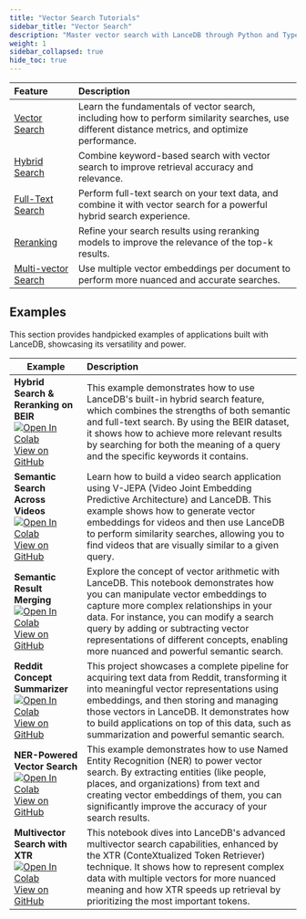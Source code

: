 ```yaml
---
title: "Vector Search Tutorials"
sidebar_title: "Vector Search"
description: "Master vector search with LanceDB through Python and TypeScript tutorials"
weight: 1
sidebar_collapsed: true
hide_toc: true
---
```


| Feature | Description |
|:--------|:------------|
| [Vector Search](/docs/concepts/search/vector-search/) | Learn the fundamentals of vector search, including how to perform similarity searches, use different distance metrics, and optimize performance. |
| [Hybrid Search](/docs/concepts/search/hybrid-search/) | Combine keyword-based search with vector search to improve retrieval accuracy and relevance. |
| [Full-Text Search](/docs/concepts/search/full-text-search/) | Perform full-text search on your text data, and combine it with vector search for a powerful hybrid search experience. |
| [Reranking](/docs/guides/reranking/) | Refine your search results using reranking models to improve the relevance of the top-k results. |
| [Multi-vector Search](/docs/concepts/search/multivector-search/) | Use multiple vector embeddings per document to perform more nuanced and accurate searches. |

## Examples

This section provides handpicked examples of applications built with LanceDB, showcasing its versatility and power.

| Example | Description |
|--------|:------------|
| **Hybrid Search & Reranking on BEIR** <br> <a href="https://colab.research.google.com/github/lancedb/vectordb-recipes/blob/main/examples/Inbuilt-Hybrid-Search/Inbuilt_Hybrid_Search_with_LanceDB.ipynb" target="_blank"><img src="https://colab.research.google.com/assets/colab-badge.svg" alt="Open In Colab"></a> <br> [View on GitHub](https://github.com/lancedb/vectordb-recipes/tree/main/examples/Inbuilt-Hybrid-Search) | This example demonstrates how to use LanceDB's built-in hybrid search feature, which combines the strengths of both semantic and full-text search. By using the BEIR dataset, it shows how to achieve more relevant results by searching for both the meaning of a query and the specific keywords it contains. |
| **Semantic Search Across Videos** <br> <a href="https://colab.research.google.com/github/lancedb/vectordb-recipes/blob/main/examples/v-jepa-video-search/v-jepa.ipynb" target="_blank"><img src="https://colab.research.google.com/assets/colab-badge.svg" alt="Open In Colab"></a> <br> [View on GitHub](https://github.com/lancedb/vectordb-recipes/tree/main/examples/v-jepa-video-search) | Learn how to build a video search application using V-JEPA (Video Joint Embedding Predictive Architecture) and LanceDB. This example shows how to generate vector embeddings for videos and then use LanceDB to perform similarity searches, allowing you to find videos that are visually similar to a given query. |
| **Semantic Result Merging** <br> <a href="https://colab.research.google.com/github/lancedb/vectordb-recipes/blob/main/examples/Vector-Arithmetic-with-LanceDB/main.ipynb" target="_blank"><img src="https://colab.research.google.com/assets/colab-badge.svg" alt="Open In Colab"></a> <br> [View on GitHub](https://github.com/lancedb/vectordb-recipes/tree/main/examples/Vector-Arithmetic-with-LanceDB) | Explore the concept of vector arithmetic with LanceDB. This notebook demonstrates how you can manipulate vector embeddings to capture more complex relationships in your data. For instance, you can modify a search query by adding or subtracting vector representations of different concepts, enabling more nuanced and powerful semantic search. |
| **Reddit Concept Summarizer** <br> <a href="https://colab.research.google.com/github/lancedb/vectordb-recipes/blob/main/examples/Reddit-summarization-and-search/subreddit_summarization_querying.ipynb" target="_blank"><img src="https://colab.research.google.com/assets/colab-badge.svg" alt="Open In Colab"></a> <br> [View on GitHub](https://github.com/lancedb/vectordb-recipes/tree/main/examples/Reddit-summarization-and-search) | This project showcases a complete pipeline for acquiring text data from Reddit, transforming it into meaningful vector representations using embeddings, and then storing and managing those vectors in LanceDB. It demonstrates how to build applications on top of this data, such as summarization and powerful semantic search. |
| **NER-Powered Vector Search** <br> <a href="https://colab.research.google.com/github/lancedb/vectordb-recipes/blob/main/tutorials/NER-powered-Semantic-Search/NER_powered_Semantic_Search_with_LanceDB.ipynb" target="_blank"><img src="https://colab.research.google.com/assets/colab-badge.svg" alt="Open In Colab"></a> <br> [View on GitHub](https://github.com/lancedb/vectordb-recipes/tree/main/tutorials/NER-powered-Semantic-Search) | This example demonstrates how to use Named Entity Recognition (NER) to power vector search. By extracting entities (like people, places, and organizations) from text and creating vector embeddings of them, you can significantly improve the accuracy of your search results. |
| **Multivector Search with XTR** <br> <a href="https://colab.research.google.com/github/lancedb/vectordb-recipes/blob/main/examples/multivector_xtr/main.ipynb" target="_blank"><img src="https://colab.research.google.com/assets/colab-badge.svg" alt="Open In Colab"></a> <br> [View on GitHub](https://github.com/lancedb/vectordb-recipes/tree/main/examples/multivector_xtr) | This notebook dives into LanceDB's advanced multivector search capabilities, enhanced by the XTR (ConteXtualized Token Retriever) technique. It shows how to represent complex data with multiple vectors for more nuanced meaning and how XTR speeds up retrieval by prioritizing the most important tokens. |